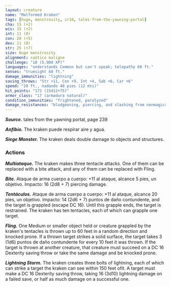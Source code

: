 ```yaml
---
layout: creature
name: "Malformed Kraken"
tags: [huge, monstrosity, cr10, tales-from-the-yawning-portal]
cha: 15 (+2)
wis: 15 (+2)
int: 11 (0)
con: 20 (+5)
dex: 11 (0)
str: 25 (+7)
size: Huge monstrosity
alignment: caótico maligno
challenge: "10 (5,900 XP)"
languages: "understands Common but can't speak; telepathy 60 ft."
senses: "truesight 60 ft."
damage_immunities: "lightning"
saving_throws: "Str +11, Con +9, Int +4, Sab +6, Car +6"
speed: "20 ft., nadando 40 pies (12 mts)"
hit_points: "172 (15d12+75)"
armor_class: "17 (armadura natural)"
condition_immunities: "frightened, paralyzed"
damage_resistances: "bludgeoning, piercing, and slashing from nonmagical attacks"
---
```


***Source.*** tales from the yawning portal,  page 239

***Anfibio.*** The kraken puede respirar aire y agua.

***Siege Monster.*** The kraken deals double damage to objects and structures.

### Actions

***Multiataque.*** The kraken makes three tentacle attacks. One of them can be replaced with a bite attack, and any of them can be replaced with Fling.

***Bite.*** Ataque de arma cuerpo a cuerpo: +11 al ataque, alcance 5 pies, un objetivo. Impacto: 16 (2d8 + 7) piercing damage.

***Tentáculos.*** Ataque de arma cuerpo a cuerpo: +11 al ataque, alcance 20 pies, un objetivo. Impacto: 14 (2d6 + 7) puntos de daño contundente, and the target is grappled (escape DC 16). Until this grapple ends, the target is restrained. The kraken has ten tentacles, each of which can grapple one target.

***Fling.*** One Medium or smaller object held or creature grappled by the kraken's tentacles is thrown up to 60 feet in a random direction and knocked prone. If a thrown target strikes a solid surface, the target takes 3 (1d6) puntos de daño contundente for every 10 feet it was thrown. If the target is thrown at another creature, that creature must succeed on a DC 16 Dexterity saving throw or take the same damage and be knocked prone.

***Lightning Storm.*** The kraken creates three bolts of lightning, each of which can strike a target the kraken can see within 150 feet ofit. A target must make a DC 16 Dexterity saving throw, taking 16 (3d10) lightning damage on a failed save, or half as much damage on a successful one.
